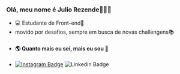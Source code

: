 ### Olá, meu nome é Julio Rezende👦🏾👋
- 💻 Estudante de Front-end🚀
- movido por desafios, sempre em busca de novas challengens📚 
- #### 🌎 Quanto mais eu sei, mais eu sou 🧠
- [![Instagram Badge](https://img.shields.io/badge/-Instagram-red?style=flat-square&logo=Instagram&logoColor=white&link=https://www.instagram.com/rzd.julio1/)](https://www.instagram.com/rzd.julio1/)  ![Linkedin Badge](https://img.shields.io/badge/-LinkedIn-blue?style=flat-square&logo=Linkedin&logoColor=white&link=https://www.linkedin.com/in/https://www.linkedin.com/in/julio-rezende-761a79157//)
